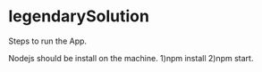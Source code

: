 # legendarySolution

Steps to run the App.

 Nodejs should be install on the machine.
1)npm install
2)npm start.
 